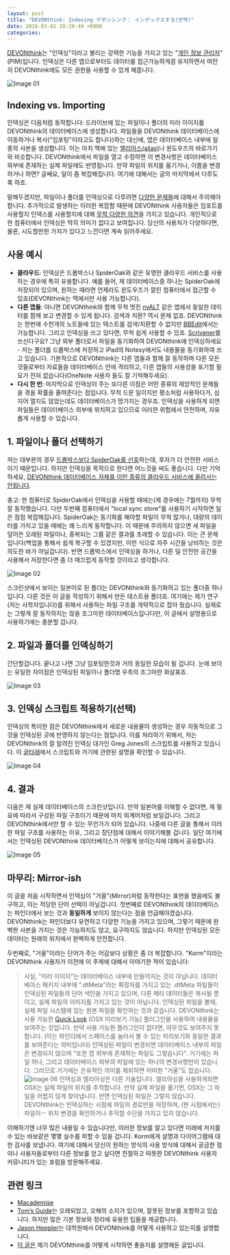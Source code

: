 ```yaml
---
layout: post
title: "DEVONthink: Indexing デボンシンク： インデックスする(번역)"
date: 2016-03-01 20:29:49 +0900
categories:
---
```


[DEVONthink](http://www.devontechnologies.com/products/devonthink/overview.html)는 "인덱싱"이라고 불리는 강력한 기능을 가지고 있는 "[개인 정보 관리자](https://en.wikipedia.org/wiki/List_of_personal_information_managers)" (PIM)입니다. 인덱싱은 다른 앱으로부터도 데이터를 접근가능하게끔 유지하면서 여전히 DEVONthink에도 모든 권한을 사용할 수 있게 해줍니다.

![Image 01](/images/devonthink/01.png)

## Indexing vs. Importing

인덱싱은 다음처럼 동작합니다: 드라이브에 있는 파일이나 폴더의 미러 이미지를 DEVONthink의 데이터베이스에 생성합니다. 파일들을 DEVONthink 데이터베이스에 이동하거나 복사("임포팅"이라고도 합니다)하는 대신에, 앱은 데이터베이스 내부에 일종의 사본을 생성합니다. 이는 마치 맥에 있는 [엘리아스(alias)](https://en.wikipedia.org/wiki/Alias_(Mac_OS))나 윈도우즈의 바로가기와 비슷합니다. DEVONthink에서 파일을 열고 수정하면 이 변경사항은 데이터베이스 외부에 존재하는 실제 파일에도 반영됩니다. 만약 파일의 위치를 옮기거나, 이름을 변경하거나 하면? 글쎄요, 일이 좀 복잡해집니다. 여기에 대해서는 글의 마지막에서 다루도록 하죠.

말해두겠지만, 파일이나 폴더를 인덱싱으로 다루려면 [다양한 문제들](http://forum.devontechnologies.com/viewtopic.php?f=2&t=20284&p=95948&hilit=indexing+delete#p95948)에 대해서 주의해야 합니다. 추가적으로 발생하는 이러한 복잡함 때문에 DEVONthink 사용자들은 임포트를 사용할지 인덱스를 사용할지에 대해 [무척 다양한 의견](http://forum.devontechnologies.com/viewtopic.php?f=2&t=20284&p=95948&hilit=indexing+delete#p95948)을 가지고 있습니다. 개인적으로 한 컴퓨터에서 인덱싱은 딱히 의미가 없다고 보여집니다. 당신의 사용처가 다양하다면, 물론, 시도할만한 가치가 있다고 느낀다면 계속 읽어주세요.

## 사용 예시

 - **클라우드**: 인덱싱은 드롭박스나 SpiderOak와 같은 유명한 클라우드 서비스를 사용하는 경우에 특히 유용합니다. 예를 들어, 제 데이터베이스중 하나는 SpiderOak에 저장되어 있으며, 원하는 때라면 언제라도 윈도우즈가 깔린 컴퓨터에서 접근할 수 있죠(DEVONthink는 맥에서만 사용 가능합니다).
 - **다른 앱들**: 아니면 DEVONthink와 함께 무척 멋진 [nvALT](http://www.christopher-mayo.com/?p=51) 같은 앱에서 동일한 데이터를 함께 보고 변경할 수 있게 됩니다. 검색과 치환? 역시 문제 없죠. DEVONthink는 한번에 수천개의 노트들에 있는 텍스트를 검색/치환할 수 없지만 [BBEdit](http://www.barebones.com/products/bbedit/)에서는 가능합니다. 그리고 인덱싱을 쓰고 있다면, 무척 쉽게 사용할 수 있죠. [Scrivener](https://www.literatureandlatte.com/scrivener.php)를 쓰신다구요? 그냥 외부 폴더로서 파일을 동기화하여 DEVONthink에 인덱싱하세요 - 저는 폴더를 드롭박스에 저장하고 iPad의 Notesy에서도 내용물을 동기화하여 쓰고 있습니다. 기본적으로 DEVONthink는 다른 앱들과 함께 잘 동작하며 다른 모든 것들로부터 자료들을 데이터베이스 안에 격리하고, 다른 앱들의 사용성을 포기할 필요가 전혀 없습니다(OneNote 사용자 들도 잘 기억해두세요).
 - **다시 한 번**: 마지막으로 인덱싱이 주는 또다른 이점은 어떤 종류의 재앙적인 문제들을 겪을 확률을 줄여준다는 점입니다. 무척 드문 일이지만 평소처럼 사용하다가, 심지어 열지도 않았는데도 데이터베이스가 망가지는 경우죠. 인덱싱을 사용하게 되면 파일들은 데이터베이스 외부에 위치하고 있으므로 이러한 위험에서 안전하며, 자유롭게 사용할 수 있습니다.

## 1. 파일이나 폴더 선택하기

저는 대부분의 경우 [드롭박스보다 SpiderOak를 선호](http://www.christopher-mayo.com/?p=1081)하는데, 후자가 더 안전한 서비스이기 때문입니다. 하지만 인덱싱을 목적으로 한다면 어느것을 써도 좋습니다. 다만 기억하세요, [DEVONthink 데이터베이스 자체를 이런 종류의 클라우드 서비스에 올려서는 안됩니다](http://forum.devontechnologies.com/viewtopic.php?f=2&t=16672#p77367).

충고: 한 컴퓨터로 SpiderOak에서 인덱싱을 사용할 때에는(제 경우에는 7월까지) 무척 잘 동작했습니다. 다만 두번째 컴퓨터에서 "local sync store"를 사용하기 시작하면 일은 점점 복잡해집니다. SpiderOak는 동기화를 해야할 파일이 무척 많거나, 대량의 데이터를 가지고 있을 때에는 꽤 느리게 동작합니다. 이 때문에 주의하지 않으면 새 파일을 덮어쓴 오래된 파일이나, 중복되는 그룹 같은 결과를 초래할 수 있습니다. 이는 큰 문제입니다(백업을 통해서 쉽게 복구할 수 있겠지만, 이런 식으로 자주 시간을 낭비하는 것은 의도한 바가 아닐겁니다). 반면 드롭박스에서 인덱싱을 하거나, 다른 덜 안전한 공간을 사용해서 저장한다면 좀 더 매끄럽게 동작할 것이라고 생각합니다.

![Image 02](/images/devonthink/02.png)

스크린샷에서 보이는 일본어로 된 폴더는 DEVONthink와 동기화하고 있는 폴더중 하나입니다. 다른 것은 이 글을 작성하기 위해서 만든 테스트용 폴더죠. 여기에는 제가 연구(저는 사학자입니다)를 위해서 사용하는 파일 구조를 개략적으로 잡아 뒀습니다. 실제로는 그렇게 잘 동작하지는 않을 조그마한 데이터베이스입니다만, 이 글에서 설명용으로 사용하기에는 충분할 겁니다.

## 2. 파일과 폴더를 인덱싱하기

간단할겁니다. 끝나고 나면 그냥 임포팅한것과 거의 동일한 모습이 될 겁니다. 눈에 보이는 유일한 차이점은 인덱싱된 파일이나 폴더명 우측의 조그마한 화살표죠.

![Image 03](/images/devonthink/03.png)

## 3. 인덱싱 스크립트 적용하기(선택)

인덱싱의 특이한 점은 DEVONthink에서 새로운 내용물이 생성하는 경우 자동적으로 그것을 인덱싱된 곳에 반영하지 않는다는 점입니다. 이를 처리하기 위해서, 저는 DEVONthink의 잘 알려진 인덱싱 대가인 Greg Jones의 스크립트를 사용하고 있습니다. 이 [글타래]((http://forum.devontechnologies.com/viewtopic.php?f=46&t=19303&p=90616#p90616))에서 스크립트와 거기에 관련된 설명을 확인할 수 있습니다.

![Image 04](/images/devonthink/04.png)

## 4. 결과

다음은 제 실제 데이터베이스의 스크린샷입니다. 만약 일본어를 이해할 수 없다면, 제 필요에 따라서 구성된 파일 구조이기 때문에 마치 외계어처럼 보일겁니다. 그리고 DEVONthink에서만 할 수 있는 무언가가 되어 있습니다. 나중에 다른 글을 통해서 이러한 파일 구조를 사용하는 이유, 그리고 장단점에 대해서 이야기해볼 겁니다. 일단 여기에서는 인덱싱된 DEVONthink 데이터베이스가 어떻게 보이는지에 대해서 공유합니다.

![Image 05](/images/devonthink/05.png)

## 마무리: Mirror-ish

이 글을 처음 시작하면서 인덱싱이 "거울"(Mirror)처럼 동작한다는 표현을 했음에도 불구하고, 이는 적당한 단어 선택이 아닐겁니다. 첫번째로 DEVONthink의 데이터베이스는 파인더에서 보는 것과 **동일하게** 보이지 않는다는 점을 언급해야겠습니다. DEVONthink는 파인더보다 유연하고 다양한 기능을 가지고 있으며, 그렇기 때문에 완벽한 사본을 가지는 것은 가능하지도 않고, 요구하지도 않습니다. 하지만 인덱싱된 모든 데이터는 원래의 위치에서 완벽하게 안전합니다.

두번째로, "거울"이라는 단어가 주는 어감보다 상황은 좀 더 복잡합니다. "Korm"이라는 DEVONthink 사용자가 이전에 이 주제에 대해서 이야기한 적이 있습니다:

 > 사실, "미러 이미지"는 데이터베이스 내부에 만들어지는 것이 아닙니다. 데이터베이스 패키지 내부에 ".dtMeta"라는 확장자를 가지고 있는 .dtMeta 파일들이 인덱싱된 파일들의 단어 색인을 가지고 있으며, 다른 메타 데이터들은 복사될 뿐이고, 실제 파일의 이미지를 가지고 있는 것이 아닙니다. 인덱싱된 파일을 볼때, 실제 파일 시스템에 있는 원본 파일을 확인하는 것과 같습니다. DEVONthink는 사용 가능한 [Quick Look](https://en.wikipedia.org/wiki/Quick_Look) [OSX 미리보기 기능] 플러그인을 사용하여 내용물을 보여주는 것입니다. 만약 사용 가능한 플러그인이 없다면, 아무것도 보여주지 못합니다. (이는 파인더에서 스페이스를 눌러서 볼 수 있는 미리보기와 동일한 결과를 보여준다는 의미입니다)
 인덱싱된 파일이 변경되면 데이터베이스 내부의 파일은 변경되지 않으며 "또한 앱 외부에 존재하는 파일도 그렇습니다". 거기에는 파일 하나, 그리고 데이터베이스 외부의 파일에 있는 하나의 변경사항만이 있습니다. 그러므로 거기에는 은유적인 의미를 제외하면 어떠한 "거울"도 없습니다.
 ![Image 06](/images/devonthink/06.png)
 인덱싱과 앨리아싱은 다른 기술입니다. 앨리아싱을 사용하게되면 OSX는 실제 파일의 위치를 추적합니다. 만약 실제 파일을 옮기면, OSX는 그 파일을 어렵지 않게 찾아냅니다. 반면 인덱싱된 파일은 그렇지 않습니다. DEVONthink는 인덱싱하는 시점에 파일의 경로만을 저장하며, (현 시점에서는) 파일이ㅡ 위치 변경을 확인하거나 추적할 수단을 가지고 있지 않습니다.

이해하기엔 너무 많은 내용일 수 있습니다만, 이러한 정보를 알고 있다면 미래에 저지를 수 있는 바보같은 몇몇 실수를 피할 수 있을 겁니다. Korm에게 설명과 다이어그램에 대한 감사를 보냅니다. 여기에 대해서 당신이 원하는 방식의 사용 방식에 대해서 궁금한 점이나 사용자들로부터 다른 정보를 얻고 싶다면 친절하고 따뜻한 DEVONthink 사용자 커뮤니티가 있는 포럼을 방문해주세요.

## 관련 링크

 - [Macademise](https://macademise.wordpress.com/2013/12/02/organising-your-research-and-the-rest-of-your-life-with-devonthink/)
 - [Tom’s Guide](http://www.tomsguide.com/answers/id-1733321/move-sync-data-devonthink-database-software.html)는 오래되었고, 오해의 소지가 있으며, 잘못된 정보를 포함하고 있습니다. 하지만 많은 기본 정보와 정리에 유용한 팁들을 제공합니다.
 - [Jason Heppler](http://www.gradhacker.org/2012/08/13/towards-better-pdf-management-with-the-filesystem/)는 대학원에서 DEVONthink를 어떻게 사용하고 있는지를 설명합니다.
 - [이 글은](http://www.christopher-mayo.com/?p=2237/) 제가 DEVONthink를 어떻게 시작하면 좋을지를 설명해둔 글입니다.

